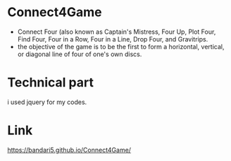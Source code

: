 # Connect4Game

- Connect Four (also known as Captain's Mistress, Four Up, Plot Four, Find Four, Four in a Row, Four in a Line, Drop Four, and Gravitrips.
- the objective of the game is to be the first to form a horizontal, vertical, or diagonal line of four of one's own discs. 

# Technical part

i used jquery for my codes.

# Link

 https://bandari5.github.io/Connect4Game/